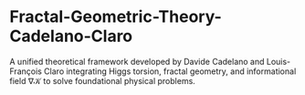 # Fractal-Geometric-Theory-Cadelano-Claro
A unified theoretical framework developed by Davide Cadelano and Louis-François Claro integrating Higgs torsion, fractal geometry, and informational field ∇𝒦 to solve foundational physical problems.
